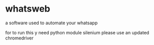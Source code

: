 # whatsweb

a software used to automate your whatsapp

for to run this y need python module  silenium
please use an updated chromedriver
